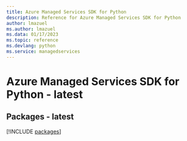 ```yaml
---
title: Azure Managed Services SDK for Python
description: Reference for Azure Managed Services SDK for Python
author: lmazuel
ms.author: lmazuel
ms.data: 01/17/2023
ms.topic: reference
ms.devlang: python
ms.service: managedservices
---
```

# Azure Managed Services SDK for Python - latest
## Packages - latest
[!INCLUDE [packages](managed-services-index.md)]